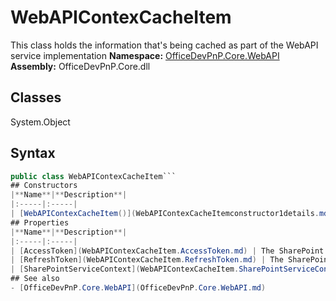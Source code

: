 # WebAPIContexCacheItem
This class holds the information that's being cached as part of the WebAPI service implementation
**Namespace:** [OfficeDevPnP.Core.WebAPI](OfficeDevPnP.Core.WebAPI.md)
**Assembly:** OfficeDevPnP.Core.dll
## Classes
System.Object
## Syntax
```C#
public class WebAPIContexCacheItem```
## Constructors
|**Name**|**Description**|
|:-----|:-----|
| [WebAPIContexCacheItem()](WebAPIContexCacheItemconstructor1details.md) | 
## Properties
|**Name**|**Description**|
|:-----|:-----|
| [AccessToken](WebAPIContexCacheItem.AccessToken.md) | The SharePoint Access token
| [RefreshToken](WebAPIContexCacheItem.RefreshToken.md) | The SharePoint Refresh token
| [SharePointServiceContext](WebAPIContexCacheItem.SharePointServiceContext.md) | The information initially used to register the SharePoint app to the WebAPI service
## See also
- [OfficeDevPnP.Core.WebAPI](OfficeDevPnP.Core.WebAPI.md)
